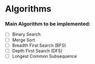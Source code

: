 # Algorithms

### Main Algorithm to be implemented:
- [ ] Binary Search
- [ ] Merge Sort
- [ ] Breadth First Search (BFS)
- [ ] Depth First Search (DFS)
- [ ] Longest Common Subsequence
